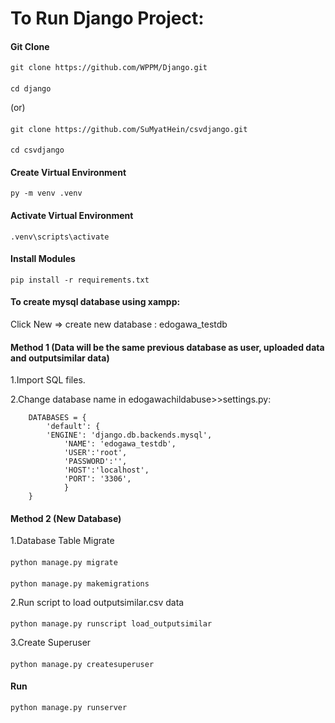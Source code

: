 # To Run Django Project:
#### Git Clone
    git clone https://github.com/WPPM/Django.git
####
    cd django
(or)
####
    git clone https://github.com/SuMyatHein/csvdjango.git
####
    cd csvdjango


#### Create Virtual Environment
    py -m venv .venv

#### Activate Virtual Environment
    .venv\scripts\activate

#### Install Modules
    pip install -r requirements.txt

#### To create mysql database using xampp:
Click New => create new database : edogawa_testdb

#### Method 1 (Data will be the same previous database as user, uploaded data and outputsimilar data)
1.Import SQL files.

2.Change database name in edogawachildabuse>>settings.py: 
```
	DATABASES = {
    	'default': {
       	'ENGINE': 'django.db.backends.mysql',
        	'NAME': 'edogawa_testdb',
        	'USER':'root',
        	'PASSWORD':'',
        	'HOST':'localhost',
        	'PORT': '3306',
    		}
	}
```

#### Method 2 (New Database)
1.Database Table Migrate
####
	python manage.py migrate

####
	python manage.py makemigrations
		
2.Run script to load outputsimilar.csv data
####
	python manage.py runscript load_outputsimilar

3.Create Superuser
####
	python manage.py createsuperuser

#### Run
    python manage.py runserver



